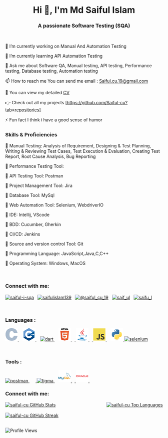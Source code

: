 <br>
<h1 align="center">Hi 👋, I'm Md Saiful Islam</h1>
<h3 align="center">A passionate Software Testing (SQA)</h3>

<br>


🔭 I’m currently working on Manual And Automation Testing

🌱 I’m currently learning API Automation Testing

💬 Ask me about Software QA, Manual testing, API testing, Performance testing, Database testing, Automation testing

📫 How to reach me You can send me email : Saiful.cu.19@gmail.com

📄 You can view my detailed [CV](https://www.figma.com/proto/18e0tpwnlpg2H4xL9HlmLQ/CV---Resume?node-id=135-3&p=f&t=SDQxQXeQc4ohG7ef-0&scaling=contain&content-scaling=fixed&page-id=1%3A13)

👉 Check out all my projects [https://github.com/Saiful-cu?tab=repositories]

⚡ Fun fact I think i have a good sense of humor

<h3> Skills & Proficiencies </h3>

📘 Manual Testing: Analysis of Requirement, Designing & Test Planning, Writing & Reviewing Test Cases, Test Execution & Evaluation, Creating Test Report, Root Cause Analysis, Bug Reporting

📗 Performance Testing Tool: 

📗 API Testing Tool: Postman

📗 Project Management Tool: Jira

📗 Database Tool: MySql

📗 Web Automation Tool: Selenium, WebdriverIO 

📗 IDE: Intellij, VScode

📗 BDD: Cucumber, Gherkin

📗 CI/CD: Jenkins

📗 Source and version control Tool: Git

📗 Programming Language: JavaScript,Java,C,C++

📗 Operating System: Windows, MacOS

<br>
<h3 align="left">Connect with me:</h3>
<p align="left">

<a href="https://linkedin.com/in/saiful-i-sqa" target="blank"><img align="center" src="https://raw.githubusercontent.com/rahuldkjain/github-profile-readme-generator/master/src/images/icons/Social/linked-in-alt.svg" alt="saiful-i-sqa" height="30" width="40" /></a>&nbsp;&nbsp;
<a href="https://www.behance.net/saifulislam139" target="blank"><img align="center" src="https://raw.githubusercontent.com/rahuldkjain/github-profile-readme-generator/master/src/images/icons/Social/behance.svg" alt="saifulislam139" height="30" width="40" /></a>&nbsp;&nbsp;
<a href="https://www.hackerrank.com/@saiful_cu_19" target="blank"><img align="center" src="https://raw.githubusercontent.com/rahuldkjain/github-profile-readme-generator/master/src/images/icons/Social/hackerrank.svg" alt="@saiful_cu_19" height="30" width="40" /></a>&nbsp;&nbsp;
<a href="https://codeforces.com/profile/saif_ul" target="blank"><img align="center" src="https://raw.githubusercontent.com/rahuldkjain/github-profile-readme-generator/master/src/images/icons/Social/codeforces.svg" alt="saif_ul" height="30" width="40" /></a>&nbsp;&nbsp;
<a href="https://www.leetcode.com/saifu_l" target="blank"><img align="center" src="https://raw.githubusercontent.com/rahuldkjain/github-profile-readme-generator/master/src/images/icons/Social/leet-code.svg" alt="saifu_l" height="30" width="40" /></a>
</p>
<br>
<h3 align="left">Languages :</h3>
<p align="left"> <a href="https://www.cprogramming.com/" target="_blank" rel="noreferrer"> <img src="https://raw.githubusercontent.com/devicons/devicon/master/icons/c/c-original.svg" alt="c" width="40" height="40"/> </a>&nbsp;&nbsp; <a href="https://www.w3schools.com/cpp/" target="_blank" rel="noreferrer"> <img src="https://raw.githubusercontent.com/devicons/devicon/master/icons/cplusplus/cplusplus-original.svg" alt="cplusplus" width="40" height="40"/> </a>&nbsp;&nbsp; <a href="https://dart.dev" target="_blank" rel="noreferrer"> <img src="https://www.vectorlogo.zone/logos/dartlang/dartlang-icon.svg" alt="dart" width="40" height="40"/> </a>&nbsp;&nbsp; <a href="https://www.w3.org/html/" target="_blank" rel="noreferrer"> <img src="https://raw.githubusercontent.com/devicons/devicon/master/icons/html5/html5-original-wordmark.svg" alt="html5" width="40" height="40"/> </a> &nbsp;&nbsp;<a href="https://www.java.com" target="_blank" rel="noreferrer"> <img src="https://raw.githubusercontent.com/devicons/devicon/master/icons/java/java-original.svg" alt="java" width="40" height="40"/> </a> &nbsp;&nbsp;<a href="https://developer.mozilla.org/en-US/docs/Web/JavaScript" target="_blank" rel="noreferrer"> <img src="https://raw.githubusercontent.com/devicons/devicon/master/icons/javascript/javascript-original.svg" alt="javascript" width="40" height="40"/> </a> &nbsp;&nbsp;  <a href="https://www.python.org" target="_blank" rel="noreferrer"> <img src="https://raw.githubusercontent.com/devicons/devicon/master/icons/python/python-original.svg" alt="python" width="40" height="40"/> </a>  <a href="https://www.selenium.dev" target="_blank" rel="noreferrer"> <img src="https://raw.githubusercontent.com/detain/svg-logos/780f25886640cef088af994181646db2f6b1a3f8/svg/selenium-logo.svg" alt="selenium" width="40" height="40"/> </a> </p>
<br>
<h3 align="left">Tools :</h3>
<p align="left">
       <a href="https://postman.com" target="_blank" rel="noreferrer"> <img src="https://www.vectorlogo.zone/logos/getpostman/getpostman-icon.svg" alt="postman" width="40" height="40"/> </a>&nbsp;&nbsp;  &nbsp;&nbsp;<a href="https://www.figma.com/" target="_blank" rel="noreferrer"> <img src="https://www.vectorlogo.zone/logos/figma/figma-icon.svg" alt="figma" width="40" height="40"/> </a>&nbsp;&nbsp; <a href="https://www.mysql.com/" target="_blank" rel="noreferrer"> <img src="https://raw.githubusercontent.com/devicons/devicon/master/icons/mysql/mysql-original-wordmark.svg" alt="mysql" width="40" height="40"/> </a> &nbsp;&nbsp;<a href="https://www.oracle.com/" target="_blank" rel="noreferrer"> <img src="https://raw.githubusercontent.com/devicons/devicon/master/icons/oracle/oracle-original.svg" alt="oracle" width="40" height="40"/> </a>&nbsp;&nbsp;  
</p>


<h3 align="left">Connect with me:</h3>
<p align="left">
</p>


<div style="display: flex; justify-content: space-between;">
  
  <!-- GitHub Stats -->
  <a href="https://github-readme-stats.vercel.app/api?username=saiful-cu&show_icons=true&locale=en" target="_blank" title="GitHub Stats">
    <img src="https://github-readme-stats.vercel.app/api?username=saiful-cu&show_icons=true&locale=en" alt="saiful-cu GitHub Stats" style="height: 200px;"/>
  </a>
  
  <!-- Top Languages -->
  <a href="https://github-readme-stats.vercel.app/api/top-langs?username=saiful-cu&show_icons=true&locale=en&layout=compact" target="_blank" title="Top Languages">
    <img src="https://github-readme-stats.vercel.app/api/top-langs?username=saiful-cu&show_icons=true&locale=en&layout=compact" alt="saiful-cu Top Languages" style="height: 200px;"/>
  </a>

</div>

<br>

<!-- GitHub Streak Stats -->
<div align="left">
  <a href="https://github-readme-streak-stats.herokuapp.com/?user=saiful-cu" target="_blank" title="GitHub Streak">
    <img src="https://github-readme-streak-stats.herokuapp.com/?user=saiful-cu" alt="saiful-cu GitHub Streak" style="height: 200px;" />
  </a>
</div>

<br>

<!-- Profile Views -->
<div align="left">
  <p align="left" title="Profile Views">
    <img src="https://komarev.com/ghpvc/?username=saiful-cu&label=Profile%20views&color=0e75b6&style=flat" alt="Profile Views" />
  </p>
</div>
